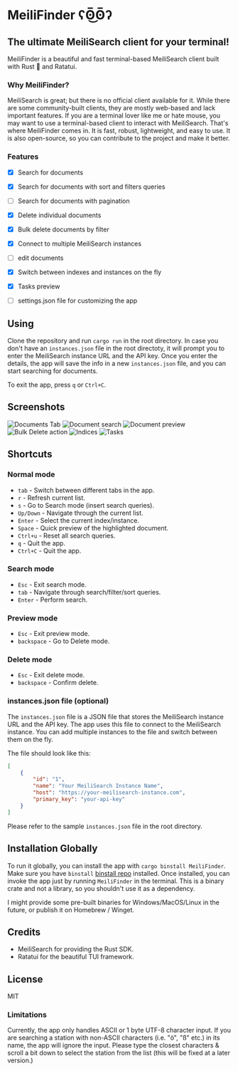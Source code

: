 # MeiliFinder ʕʘ̅͜ʘ̅ʔ 

## The ultimate MeiliSearch client for your terminal!

MeiliFinder is a beautiful and fast terminal-based MeiliSearch client built with Rust 🦀 and Ratatui. 

### Why MeiliFinder?

MeiliSearch is great; but there is no official client available for it. While there are some community-built clients, they are mostly web-based and lack important features. If you are a terminal lover like me or hate mouse, you may want to use a terminal-based client to interact with MeiliSearch. That's where MeiliFinder comes in. It is fast, robust, lightweight, and easy to use. It is also open-source, so you can contribute to the project and make it better.

### Features

- [x] Search for documents
- [x] Search for documents with sort and filters queries
- [ ] Search for documents with pagination
- [x] Delete individual documents
- [x] Bulk delete documents by filter
- [x] Connect to multiple MeiliSearch instances
- [ ] edit documents
- [x] Switch between indexes and instances on the fly
- [x] Tasks preview
- [ ] settings.json file for customizing the app


## Using

Clone the repository and run `cargo run` in the root directory.
In case you don't have an `instances.json` file in the root directoty, it will prompt you to enter the MeiliSearch instance URL and the API key. Once you enter the details, the app will save the info in a new `instances.json` file, and you can start searching for documents. 

To exit the app, press `q` or `Ctrl+C`.


## Screenshots

![Documents Tab](https://imgur.com/)
![Document search](https://imgur.com/)
![Document preview](https://imgur.com/)
![Bulk Delete action](https://imgur.com/)
![Indices](https://imgur.com/)
![Tasks](https://imgur.com/)


## Shortcuts

### Normal mode

- `tab` - Switch between different tabs in the app.
- `r` - Refresh current list.
- `s` - Go to Search mode (insert search queries).
- `Up/Down` - Navigate through the current list.
- `Enter` - Select the current index/instance.
- `Space` - Quick preview of the highlighted document.
- `Ctrl+u` - Reset all search queries.
- `q` - Quit the app.
- `Ctrl+C` - Quit the app.

### Search mode

- `Esc` - Exit search mode.
- `tab` - Navigate through search/filter/sort queries.
- `Enter` - Perform search.

### Preview mode

- `Esc` - Exit preview mode.
- `backspace` - Go to Delete mode.

### Delete mode

- `Esc` - Exit delete mode.
- `backspace` - Confirm delete.


### instances.json file (optional)

The `instances.json` file is a JSON file that stores the MeiliSearch instance URL and the API key. The app uses this file to connect to the MeiliSearch instance. You can add multiple instances to the file and switch between them on the fly. 

The file should look like this:

```json
[
	{
		"id": "1",
		"name": "Your MeiliSearch Instance Name",
		"host": "https://your-meilisearch-instance.com",
		"primary_key": "your-api-key"
	}
]
```

Please refer to the sample `instances.json` file in the root directory.

## Installation Globally

To run it globally, you can install the app with `cargo binstall MeiliFinder`. Make sure you have `binstall` [binstall repo](https://github.com/cargo-bins/cargo-binstall) installed. Once installed, you can invoke the app just by running `MeiliFinder` in the terminal.
This is a binary crate and not a library, so you shouldn't use it as a dependency.

I might provide some pre-built binaries for Windows/MacOS/Linux in the future, or publish it on Homebrew / Winget.


## Credits

- MeiliSearch for providing the Rust SDK.
- Ratatui for the beautiful TUI framework.

## License

MIT

### Limitations

Currently, the app only handles ASCII or 1 byte UTF-8 character input. If you are searching a station with non-ASCII characters (i.e. "ö", "ß" etc.) in its name, the app will ignore the input. Please type the closest characters & scroll a bit down to select the station from the list (this will be fixed at a later version.)